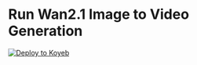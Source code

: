 # Run Wan2.1 Image to Video Generation

[![Deploy to Koyeb](https://www.koyeb.com/static/images/deploy/button.svg)](https://app.koyeb.com/deploy?name=wan2-1-fastapi&repository=jenperson%2Fwan2.1-fastapi&branch=main&builder=dockerfile&instance_type=gpu-nvidia-a100&regions=na&env%5BHF_HUB_ENABLE_HF_TRANSFER%5D=1)